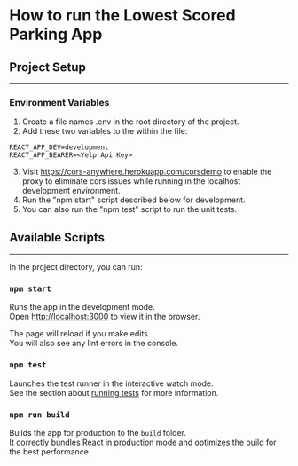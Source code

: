 # How to run the Lowest Scored Parking App

## Project Setup

---

### Environment Variables

1. Create a file names .env in the root directory of the project.
2. Add these two variables to the within the file:

```
REACT_APP_DEV=development
REACT_APP_BEARER=<Yelp Api Key>
```

3. Visit https://cors-anywhere.herokuapp.com/corsdemo to enable the proxy to eliminate cors issues while running in the localhost development environment.
4. Run the "npm start" script described below for development.
5. You can also run the "npm test" script to run the unit tests.

## Available Scripts

---

In the project directory, you can run:

### `npm start`

Runs the app in the development mode.\
Open [http://localhost:3000](http://localhost:3000) to view it in the browser.

The page will reload if you make edits.\
You will also see any lint errors in the console.

### `npm test`

Launches the test runner in the interactive watch mode.\
See the section about [running tests](https://facebook.github.io/create-react-app/docs/running-tests) for more information.

### `npm run build`

Builds the app for production to the `build` folder.\
It correctly bundles React in production mode and optimizes the build for the best performance.
